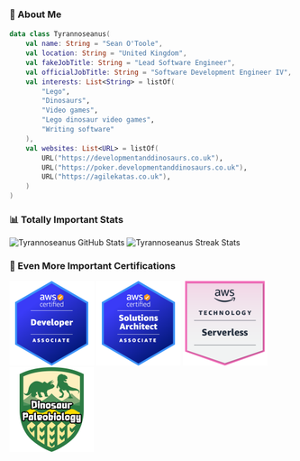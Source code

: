 ### 🦖 About Me

```kotlin
data class Tyrannoseanus(
    val name: String = "Sean O'Toole",
    val location: String = "United Kingdom",
    val fakeJobTitle: String = "Lead Software Engineer",
    val officialJobTitle: String = "Software Development Engineer IV",
    val interests: List<String> = listOf(
        "Lego",
        "Dinosaurs",
        "Video games",
        "Lego dinosaur video games",
        "Writing software"
    ),    
    val websites: List<URL> = listOf(
        URL("https://developmentanddinosaurs.co.uk"),
        URL("https://poker.developmentanddinosaurs.co.uk"),
        URL("https://agilekatas.co.uk"),
    )
)
```

### 📊 Totally Important Stats

![Tyrannoseanus GitHub Stats](https://github-readme-stats.vercel.app/api?username=tyrannoseanus&card_width=400&show_icons=true&hide=stars&show=prs_merged_percentage&title_color=FB8C00&icon_color=FB8C00&bg_color=00000000) ![Tyrannoseanus Streak Stats](https://streak-stats.demolab.com/?user=Tyrannoseanus&card_width=400&mode=weekly&background=00000000)

### 🥇 Even More Important Certifications

<p float="left">
  <a href="https://www.credly.com/earner/earned/badge/56bd1074-3c80-4b3e-89de-ef6c1312de2b"><img src="badges/aws-certified-developer-associate.png" alt="AWS Certified Developer Associate" width="150" /></a>
  <a href="https://www.credly.com/earner/earned/badge/5ba81ec6-35b2-4dfc-a6c6-9b17746c64f8"><img src="badges/aws-certified-solutions-architect-associate.png" alt="AWS Certified Solutions Architect Associate" width="150" /></a>
  <a href="https://www.credly.com/earner/earned/badge/5f45eecf-d35c-44ed-978c-a7734bd003f2"><img src="badges/aws-knowledge-serverless.png" alt="AWS Knowledge Serverless" width="150" /></a>
  <a href="https://tyrannoseanus.github.io/Tyrannoseanus/certificates/dinosaur-paleobiology.pdf"><img src="badges/dinosaur-paleobiology.png" alt="Dinosaur Paleobiology" width="150" /></a>
</p>
